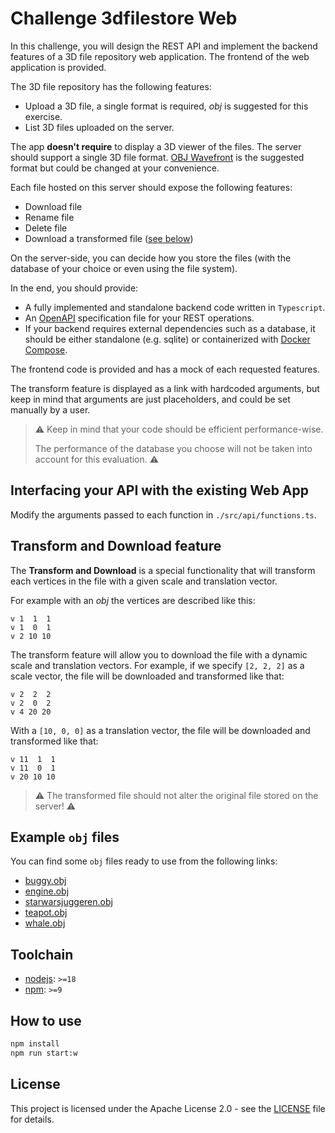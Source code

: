 # Challenge 3dfilestore Web

In this challenge, you will design the REST API and implement the backend features of a 3D file repository web application. The frontend of the web application is provided.

The 3D file repository has the following features:

- Upload a 3D file, a single format is required, _obj_ is suggested for this exercise.
- List 3D files uploaded on the server.

The app **doesn't require** to display a 3D viewer of the files. The server should support a single 3D file format. [OBJ Wavefront](https://en.wikipedia.org/wiki/Wavefront_.obj_file) is the suggested format but could be changed at your convenience.

Each file hosted on this server should expose the following features:

- Download file
- Rename file
- Delete file
- Download a transformed file ([see below](#Transform-and-Download-feature))

On the server-side, you can decide how you store the files (with the database of your choice or even using the file system).

In the end, you should provide:

- A fully implemented and standalone backend code written in `Typescript`.
- An [OpenAPI](https://www.openapis.org) specification file for your REST operations.
- If your backend requires external dependencies such as a database, it should be either standalone (e.g. sqlite) or containerized with [Docker Compose](https://docs.docker.com/compose).

The frontend code is provided and has a mock of each requested features.

The transform feature is displayed as a link with hardcoded arguments, but keep in mind that arguments are just placeholders, and could be set manually by a user.

> ⚠️ Keep in mind that your code should be efficient performance-wise.
>
> The performance of the database you choose will not be taken into account for this evaluation. ⚠️

## Interfacing your API with the existing Web App

Modify the arguments passed to each function in `./src/api/functions.ts`.

## Transform and Download feature

The **Transform and Download** is a special functionality that will transform each vertices in the file with a given scale and translation vector.

For example with an _obj_ the vertices are described like this:

```obj
v 1  1  1
v 1  0  1
v 2 10 10
```

The transform feature will allow you to download the file with a dynamic scale and translation vectors.
For example, if we specify `[2, 2, 2]` as a scale vector, the file will be downloaded and transformed like that:

```obj
v 2  2  2
v 2  0  2
v 4 20 20
```

With a `[10, 0, 0]` as a translation vector, the file will be downloaded and transformed like that:

```obj
v 11  1  1
v 11  0  1
v 20 10 10
```

> ⚠️ The transformed file should not alter the original file stored on the server! ⚠️

## Example `obj` files

You can find some `obj` files ready to use from the following links:

- [buggy.obj](https://storage.googleapis.com/corp-dev-challenge-3dfilestore-assets/buggy.obj)
- [engine.obj](https://storage.googleapis.com/corp-dev-challenge-3dfilestore-assets/engine.obj)
- [starwarsjuggeren.obj](https://storage.googleapis.com/corp-dev-challenge-3dfilestore-assets/starwarsjuggeren.obj)
- [teapot.obj](https://storage.googleapis.com/corp-dev-challenge-3dfilestore-assets/teapot.obj)
- [whale.obj](https://storage.googleapis.com/corp-dev-challenge-3dfilestore-assets/whale.obj)

## Toolchain

- [nodejs](https://nodejs.org): `>=18`
- [npm](https://www.npmjs.com): `>=9`

## How to use

```sh
npm install
npm run start:w
```

## License

This project is licensed under the Apache License 2.0 - see the [LICENSE](https://github.com/3dverse/challenge-3dfilestore-web/blob/main/LICENSE) file for details.
